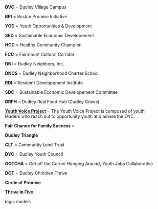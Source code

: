 **DVC** = Dudley Village Campus

**BPI** = Boston Promise Initiative

**YOD** = Youth Opportunities & Development 

**SED** = Sustainable Economic Developement

**HCC** = Healthy Community Champion

**FCC** = Fairmount Cultural Corridor

**DNI** = Dudley Neighbors, Inc.

**DNCS** = Dudley Neighborhood Charter School

**RDI** = Resident Developement Institute

**SDC** = Sustainable Economic Developement Committee

**DRFH** = Dudley Real Food Hub (Dudley Grows)

[**Youth Voice Project**](http://bostonopportunityyouth.org/youth-voice-project/) = The Youth Voice Project is composed of youth leaders who reach out to opportunity youth and advise the OYC.

**Fair Chance for Family Success** = 

**Dudley Triangle**

**CLT** = Community Land Trust

**DYC** = Dudley Youth Council

**GOTCHA** = Get off the Corner Hanging Around, Youth Jobs Collaborative 

**DCT** = Dudley Chrildren Thrive 

**Circle of Promise**

**Thrive in Five**



logic models
